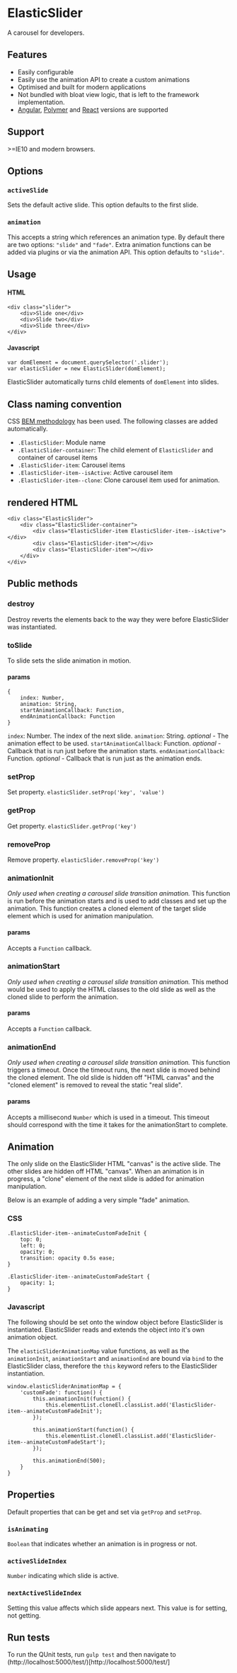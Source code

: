 # ElasticSlider
A carousel for developers.

## Features
- Easily configurable
- Easily use the animation API to create a custom animations
- Optimised and built for modern applications
- Not bundled with bloat view logic, that is left to the framework implementation.
- [Angular](https://github.com/JamyGolden/Angular-ElasticSlider/), [Polymer](https://github.com/JamyGolden/Polymer-ElasticSlider/) and [React](https://github.com/JamyGolden/react-elasticslider) versions are supported

## Support
\>=IE10 and modern browsers.

## Options
### `activeSlide`
<Number> Sets the default active slide. This option defaults to the first slide.

### `animation`
<String> This accepts a string which references an animation type.
By default there are two options: `"slide"` and `"fade"`.
Extra animation functions can be added via plugins or via the animation API.
This option defaults to `"slide"`.

## Usage
#### HTML
    <div class="slider">
        <div>Slide one</div>
        <div>Slide two</div>
        <div>Slide three</div>
    </div>

#### Javascript
    var domElement = document.querySelector('.slider');
    var elasticSlider = new ElasticSlider(domElement);

ElasticSlider automatically turns child elements of `domElement` into slides.

## Class naming convention
CSS [BEM methodology](http://nicolasgallagher.com/about-html-semantics-front-end-architecture/) has been used.
The following classes are added automatically.

- `.ElasticSlider`: Module name
- `.ElasticSlider-container`: The child element of `ElasticSlider` and container of carousel items
- `.ElasticSlider-item`: Carousel items
- `.ElasticSlider-item--isActive`: Active carousel item
- `.ElasticSlider-item--clone`: Clone carousel item used for animation.

## rendered HTML

    <div class="ElasticSlider">
        <div class="ElasticSlider-container">
            <div class="ElasticSlider-item ElasticSlider-item--isActive"></div>
            <div class="ElasticSlider-item"></div>
            <div class="ElasticSlider-item"></div>
        </div>
    </div>


## Public methods
### destroy
Destroy reverts the elements back to the way they were before ElasticSlider was instantiated.

### toSlide
To slide sets the slide animation in motion.
#### params

    {
        index: Number,
        animation: String,
        startAnimationCallback: Function,
        endAnimationCallback: Function
    }


`index`: Number. The index of the next slide.
`animation`: String. _optional_ - The animation effect to be used.
`startAnimationCallback`: Function. _optional_ - Callback that is run just before the animation starts.
`endAnimationCallback`: Function. _optional_ - Callback that is run just as the animation ends.

### setProp
Set property.
`elasticSlider.setProp('key', 'value')`

### getProp
Get property.
`elasticSlider.getProp('key')`

### removeProp
Remove property.
`elasticSlider.removeProp('key')`

### animationInit
*Only used when creating a carousel slide transition animation.*
This function is run before the animation starts and is used to add classes and set up the animation. This function creates a cloned element of the target slide element which is used for animation manipulation.
#### params
Accepts a `Function` callback.

### animationStart
*Only used when creating a carousel slide transition animation.*
This method would be used to apply the HTML classes to the old slide as well as the cloned slide to perform the animation.
#### params
Accepts a `Function` callback.

### animationEnd
*Only used when creating a carousel slide transition animation.*
This function triggers a timeout. Once the timeout runs, the next slide is moved behind the cloned element. The old slide is hidden off "HTML canvas" and the "cloned element" is removed to reveal the static "real slide".

#### params
Accepts a millisecond `Number` which is used in a timeout. This timeout should correspond with the time it takes for the animationStart to complete.

## Animation
The only slide on the ElasticSlider HTML "canvas" is the active slide. The other slides are hidden off HTML "canvas".
When an animation is in progress, a "clone" element of the next slide is added for animation manipulation.

Below is an example of adding a very simple "fade" animation.

### CSS
    .ElasticSlider-item--animateCustomFadeInit {
        top: 0;
        left: 0;
        opacity: 0;
        transition: opacity 0.5s ease;
    }

    .ElasticSlider-item--animateCustomFadeStart {
        opacity: 1;
    }

### Javascript
The following should be set onto the window object before ElasticSlider is instantiated. ElasticSlider reads and extends the object into it's own animation object.

The `elasticSliderAnimationMap` value functions, as well as the `animationInit`, `animationStart` and `animationEnd` are bound via `bind` to the ElasticSlider class, therefore the `this` keyword refers to the ElasticSlider instantiation.

    window.elasticSliderAnimationMap = {
        'customFade': function() {
            this.animationInit(function() {
                this.elementList.cloneEl.classList.add('ElasticSlider-item--animateCustomFadeInit');
            });

            this.animationStart(function() {
                this.elementList.cloneEl.classList.add('ElasticSlider-item--animateCustomFadeStart');
            });

            this.animationEnd(500);
        }
    }

## Properties
Default properties that can be get and set via `getProp` and `setProp`.

### `isAnimating`
`Boolean` that indicates whether an animation is in progress or not.

### `activeSlideIndex`
`Number` indicating which slide is active.

### `nextActiveSlideIndex`
Setting this value affects which slide appears next. This value is for setting, not getting.

## Run tests
To run the QUnit tests, run `gulp test` and then navigate to (http://localhost:5000/test/)[http://localhost:5000/test/]
